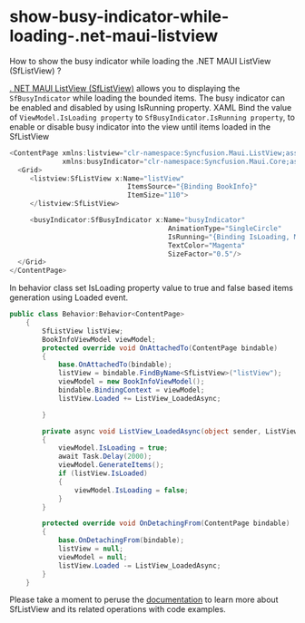 # show-busy-indicator-while-loading-.net-maui-listview
How to show the busy indicator while loading the .NET MAUI ListView (SfListView) ?

 [. NET MAUI ListView (SfListView)](https://www.syncfusion.com/maui-controls/maui-listview) allows you to displaying the `SfBusyIndicator` while loading the bounded items. The busy indicator can be enabled and disabled by using IsRunning property.
XAML
Bind the value of `ViewModel.IsLoading property` to `SfBusyIndicator.IsRunning property`, to enable or disable busy indicator into the view until items loaded in the SfListView
```c#
<ContentPage xmlns:listview="clr-namespace:Syncfusion.Maui.ListView;assembly=Syncfusion.Maui.ListView"
             xmlns:busyIndicator="clr-namespace:Syncfusion.Maui.Core;assembly=Syncfusion.Maui.Core”>
  <Grid>
     <listview:SfListView x:Name="listView" 
                             ItemsSource="{Binding BookInfo}" 
                             ItemSize="110">
     </listview:SfListView>

     <busyIndicator:SfBusyIndicator x:Name="busyIndicator" 
                                       AnimationType="SingleCircle" 
                                       IsRunning="{Binding IsLoading, Mode=TwoWay}" 
                                       TextColor="Magenta"
                                       SizeFactor="0.5"/>
  </Grid>
</ContentPage>
```
In behavior class set IsLoading property value to true and false based items generation using Loaded event.
```c#
public class Behavior:Behavior<ContentPage>
    {
        SfListView listView;
        BookInfoViewModel viewModel;
        protected override void OnAttachedTo(ContentPage bindable)
        {
            base.OnAttachedTo(bindable);
            listView = bindable.FindByName<SfListView>("listView");
            viewModel = new BookInfoViewModel();
            bindable.BindingContext = viewModel;
            listView.Loaded += ListView_LoadedAsync;

        }

        private async void ListView_LoadedAsync(object sender, ListViewLoadedEventArgs e)
        {
            viewModel.IsLoading = true;
            await Task.Delay(2000);
            viewModel.GenerateItems();
            if (listView.IsLoaded)
            {
                viewModel.IsLoading = false;
            }
        }

        protected override void OnDetachingFrom(ContentPage bindable)
        {
            base.OnDetachingFrom(bindable);
            listView = null;
            viewModel = null;
            listView.Loaded -= ListView_LoadedAsync;
        }
    }
```

Please take a moment to peruse the [documentation](https://help.syncfusion.com/maui/listview/overview) to learn more about SfListView and its related operations with code examples.